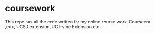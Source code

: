 # coursework
This repo has all the code written for my online course work.
Courseera ,edx, UCSD extension, UC Irvine Extension etc.
